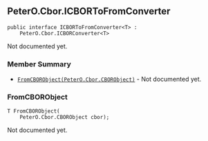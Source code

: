 ## PeterO.Cbor.ICBORToFromConverter<T>

    public interface ICBORToFromConverter<T> :
        PeterO.Cbor.ICBORConverter<T>

Not documented yet.

### Member Summary
* <code>[FromCBORObject(PeterO.Cbor.CBORObject)](#FromCBORObject_PeterO_Cbor_CBORObject)</code> - Not documented yet.

<a id="FromCBORObject_PeterO_Cbor_CBORObject"></a>
### FromCBORObject

    T FromCBORObject(
        PeterO.Cbor.CBORObject cbor);

Not documented yet.
